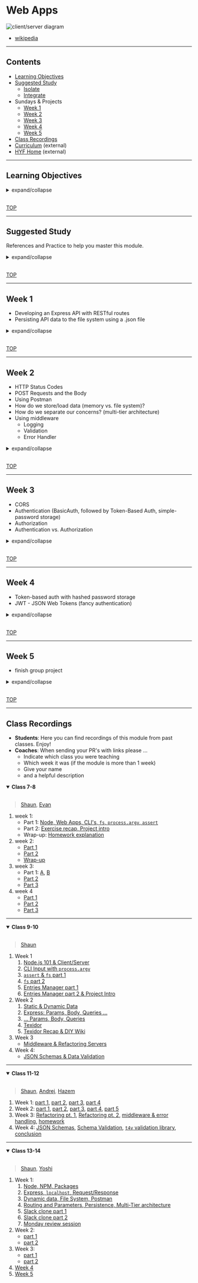 # Web Apps

![client/server diagram](./diagrams/client-server-model.svg)

- [wikipedia](https://en.wikipedia.org/wiki/Client%E2%80%93server_model#/media/File:Client-server-model.svg)

---

## Contents

- [Learning Objectives](#learning-objectives)
- [Suggested Study](#suggested-study)
  - [Isolate](./isolate/index.html)
  - [Integrate](./integrate/README.md)
- Sundays & Projects
  - [Week 1](#week-1)
  - [Week 2](#week-2)
  - [Week 3](#week-3)
  - [Week 4](#week-4)
  - [Week 5](#week-5)
- [Class Recordings](#class-recordings)
- [Curriculum](https://home.hackyourfuture.be/curriculum) (external)
- [HYF Home](https://home.hackyourfuture.be/) (external)

---

## Learning Objectives

<details>
<summary>expand/collapse</summary>
<br>

- 🥚 **HTTP**: You can explain these basic notions of the HTTP protocol, the main verbs, headers, ...
- 🥚 **Client/Server Architecture**: You can draw a diagram of your project explaining how the front- and back-ends connect, and can generalize this idea to any web app they use.
- 🥚 **Persistence**: You can explain what persistence is and how it is used in the backend of a web app. You can implement persistence using the backend's file system.
- 🥚 **Postman**: You can use Postman to test and inspect HTTP request/response cycles.
- 🥚 **VSCode Debugger**: You can use breakpoints to pause and step through a Node.js scripts and APIs using the VSCode debugger.
- 🥚 **Promisification**: You can convert built-in node modules from consuming callbacks being `async` functions.
- 🥚 **NPM Modules**: You can find, install, require and use an NPM module in your projects
- 🥚 **Function Roles**: You can explain and apply these 4 function roles in your backend code:
  - _controllers_: like event handlers, but for HTTP requests. (like event handlers in the frontend)
  - _middleware_: do things with a request before it is handled. (no frontend analogy)
  - _data access_: read/write from your data source and return the prepared data, in this module the data source is the file system. (like api calls in the frontend)
  - _logic_: pure functions that transform data and have unit tests. (same as for the frontend)
  - _utils_: functions with side-effects that do one helpful thing. (like procedures in the frontend)
- 🥚 **Express.js**: You can ...
  - listen a new server
  - use middleware
  - `.get`, `.post`, `.put`, `.delete`
  - route params
  - request body
  - send response
  - Express Router
  - static serving
- 🥚 **Entry Points**: You can identify the entry points for your app:
  - _Initialization_: npm scripts, first file, configuration points, server listening
  - _Request/Response Cycle_: first middleware, logging, routes, error handling
- 🥚 **API Documentation**: You can use JSDoc-style comments to document your API, and a documentation script to build API documentation
- 🐣 **File System**: You can read, write and append to .txt files. You can can parse, manipulate and re-save data stored in a .json file using the built-in `fs` and `util.promisify` functions.
- 🐣 **Data Validation**: You can validate data sent in a request to the backend before saving it to a .json file
- 🐣 **RESTful Routes**: You can implement RESTful routes in Express.js, including using the correct `app._` verbs.
- 🐣 **Authentication**: You can explain the principles of authentication and can contribute to a group project that has basic authentication
- 🐣 **Authentication vs. Authorization**: You can explain the difference and how it is implemented in your projects
- 🐣 **Environmental Variables**: You can explain what an environmental variable is, what they're used for, and how they're configured
- 🐣 **Backend Configuration**: You can use environmental variables to launch your backend in different modes
- 🐥 **Asynchronous Callbacks**: You can read, trace and complete simple scripts that use callbacks to work with the file system
- 🐥 **CI Deployment**: You can set up a deployment for your web apps and connect it to your repository using a CI action so `main`/`master` is always deployed.
- 🐔 **CLI Apps**: You can complete a simple CLI app that takes user input from the command line and accesses the file system
- 🐔 **`node-fetch`**: You make API requests from the backend, and use the data in your web apps
- 🐔 **Testing Routes**: You can explain how tests for API routes work, and can write routes that pass given tests. You can also write tests for a route that already exists.

</details>
<br>

[TOP](#web-apps)

---

## Suggested Study

References and Practice to help you master this module.

<details>
<summary>expand/collapse</summary>
<br>

> https://hackyourfuture.github.io/study/#
>
> [Class Recordings](#class-recordings)

### HTTP Statuses

- [In 60 Seconds](https://www.youtube.com/watch?v=GrNrcmD6HLA)
- [httpstatuses.com](https://httpstatuses.com/)
- [wikipedia](https://en.wikipedia.org/wiki/List_of_HTTP_status_codes)
- [http.cat](https://http.cat/)

### NPM

- [What is it? How to use it?](https://www.youtube.com/watch?v=8Rmj5UY5mJk)
- packages for fun:
  - [cowsay](https://github.com/piuccio/cowsay) - make cows say things
- packages for serious:
  - [node-fetch](https://github.com/node-fetch/node-fetch) - Make API requests from Node
  - [express](https://github.com/expressjs/express) - Minimalist web framework for node
  - [body-parser](https://github.com/expressjs/body-parser) - Parse HTTP request body into JS object
  - [cors](https://github.com/expressjs/cors) - Cross Origin Resource Sharing for Express
  - [morgan](https://github.com/expressjs/morgan) - logging for Express
  - [joi](https://github.com/hapijs/joi), [tv4](https://github.com/geraintluff/tv4) - JSON schemas & validation

### Debugging Node in VSCode

> [Postman](https://www.postman.com/) - use your APIs without a frontend

- [Getting started with Node.js debugging in VS Code](https://www.youtube.com/watch?v=2oFKNL7vYV8)
- [Burke Holland](https://www.youtube.com/watch?v=NW2HG9C_mZc)
- [VSCode Channel Intro](https://www.youtube.com/watch?v=2oFKNL7vYV8)
- [James Q Quick](https://www.youtube.com/watch?v=yFtU6_UaOtA)
- [CodeSpace, 2 Ways](https://www.youtube.com/watch?v=N8O-Yf3hc-A)

### Node.js

- **101**
  - [Mosh: Node.js in 1 hour](https://www.youtube.com/watch?v=uVwtVBpw7RQ&list=PLTjRvDozrdlydy3uUBWZlLUTNpJSGGCEm&index=1)
  - [Traversy: Node for Absolute Beginners](https://www.youtube.com/watch?v=U8XF6AFGqlc)
  - [Traversy: Node.js Crash Course](https://www.youtube.com/watch?v=fBNz5xF-Kx4)
  - [NetNinja: Node Js Crash Course](https://www.youtube.com/playlist?list=PL4cUxeGkcC9jsz4LDYc6kv3ymONOKxwBU)
  - [`argsv`](https://nodejs.org/en/knowledge/command-line/how-to-parse-command-line-arguments/) - Use command line arguments in Node
- **Built-In Modules**
  - [The file system](https://vimeo.com/414475261) (first 20 minutes)
  - references
    - [assert](https://nodejs.org/api/assert.html) - Test values in Node.js
    - [fs](https://nodejs.org/api/fs.html) - Read & write form the file system
    - [path](https://nodejs.org/api/path.html) - Manipulate file paths
    - [util.promisify](https://nodejs.org/api/util.html#util_util_promisify_original) - Convert functions that take callbacks into Promises
- **API Calls**
  - [node-fetch](https://www.npmjs.com/package/node-fetch): a module for using `fetch` syntax in Node.js
  - To study a full app with `node-fetch`, head over to [weather-it-promised](../integrate/weather-it-promised) & [weather-it-async-await](../integrate/weather-it-async-await)
  - [/node-fetchemon](./node-fetchemon) (exercises to practice `node-fetch`)

### About Servers

- Middleware: [tutorialspoint](https://www.tutorialspoint.com/expressjs/expressjs_middleware.htm), [express.js guide](https://expressjs.com/en/guide/using-middleware.html), [writing middleware (video)](https://www.youtube.com/watch?v=msw1D8oSw5M)
- Static Serving: [alligator article](https://alligator.io/nodejs/serving-static-files-in-express/), [codedamn video](https://www.youtube.com/watch?v=7UErZ43jzrU)
- Error Handling Middleware:
  - [Handling Errors in Express](https://zellwk.com/blog/express-errors/)
  - [REST API Tutorial (Node, Express & Mongo) #10 - Error Handling](https://www.youtube.com/watch?v=w1V2SdzdQBs)
- CORS: [Cross Origin Resource Sharing](https://www.youtube.com/watch?v=x_Z6iYY5ibc)
- HTTP Statuses
  - [httpstatusdocs](https://httpstatusdogs.com/)
  - [HTTP Request Status Code Guide](https://www.youtube.com/watch?v=VLH3FMQ5BIQ)
  - [In 60 Seconds](https://www.youtube.com/watch?v=GrNrcmD6HLA)
  - [httpstatuses.com](https://httpstatuses.com/)
  - [wikipedia](https://en.wikipedia.org/wiki/List_of_HTTP_status_codes)
  - [http.cat](https://http.cat/)

### Express

- [What is Express?](https://www.besanttechnologies.com/what-is-expressjs)
- [LearnWebCode](https://www.youtube.com/watch?v=z7ikpQCWbtQ)
- [Traversy: Express.js Crash Course](https://www.youtube.com/watch?v=L72fhGm1tfE)
  [Build RESTful APIs with Node and Express](https://www.youtube.com/watch?v=pKd0Rpw7O48) by Mosh
- How To Build a Job Search App (Node, APIs, Vanilla JS): [video](https://www.youtube.com/watch?v=v7cprTuAnlA), [code](https://github.com/codebubb/job-search-app/)
- Error Handling
  - [The Net Ninja](https://www.youtube.com/watch?v=w1V2SdzdQBs)
  - [Andrew Mead](https://www.youtube.com/watch?v=R4uiu3fR38I)
  - [Devnami](https://www.youtube.com/watch?v=pYj48mDXHBU)
- `Router`
  - [Scotch.io](https://scotch.io/tutorials/learn-to-use-the-new-router-in-expressjs-4)
  - [Hungry Turtle](https://www.youtube.com/watch?v=paNikhYqdz0)
  - [Rithm School](https://www.youtube.com/watch?v=Lxp7147emnM)
  - [The Docs](https://expressjs.com/en/guide/routing.html)

### Best Practices

- `config` file: [how to](https://goenning.net/2016/05/13/how-i-manage-application-configuration-with-nodejs/)

### Examples and Exercises

- 🐣 **[`/using-express`](./using-express)**: examples and exercises covering how to use express to build a web app.
- **[`/reverse-engineer'](./reverse-engineer)**: projects with a `demo.min.js` file to reverse-engineer
  - 🐣 `/textidor-series`
  - 🐥 `/cowsaydex`
- 🥚🐣🐥🐔 **[`/example-apps`](./example-apps)**: a variety of projects to study with code organized in different ways. some are simple and some are advanced. Enjoy!
- 🐔 [`/node-fetchemon'](./node-fetchemon)
- 🐔 [node-practice-replace](https://github.com/hackyourfuturebelgium/node-practice-replace) (separate repo)
- 🐔 [pokedex-api](https://github.com/hackyourfuturebelgium/pokedex-api) (separate repo)
- 🐔 [diy-wiki](https://github.com/hackyourfuturebelgium/diy-wiki) (separate repo)

### Deployment

**Directly from GitHub**

- [FCC Article](https://www.freecodecamp.org/news/how-to-deploy-a-nodejs-app-to-heroku-from-github-without-installing-heroku-on-your-machine-433bec770efe/)
- [Heroku CI](https://www.heroku.com/continuous-integration)

**From Terminal**

- [Heroku Getting Started](https://devcenter.heroku.com/articles/getting-started-with-nodejs)
- [Scotch Tutorial](https://scotch.io/tutorials/how-to-deploy-a-node-js-app-to-heroku)
- [Heroku devhints](https://devhints.io/heroku)
- [Heroku DevCenter: Node.js Support](https://devcenter.heroku.com/articles/nodejs-support)
- [Heroku DevCenter: Advanced Automation](https://devcenter.heroku.com/articles/multiple-environments#advanced-linking-local-branches-to-remote-apps)

### From Founders and Coders

[Founders and Coders](https://founders-and-coders.gitbook.io/coursebook/) is another open-source course in web development. They have some great resources for learning Node, Express and Web Apps

- [Node.js](https://founders-and-coders.gitbook.io/coursebook/curriculum/node/schedule)
- [REST APIs](https://founders-and-coders.gitbook.io/coursebook/curriculum/rest-apis/schedule)
- [oliverjam](https://github.com/oliverjam?tab=repositories)
  - take a search through Oliver's repositories, worth it

</details>
<br>

[TOP](#web-apps)

---

## Week 1

- Developing an Express API with RESTful routes
- Persisting API data to the file system using a .json file

<details>
<summary>expand/collapse</summary>

### Before Class

- **Have Node**
  - Install [NVM (node version manager)](https://github.com/nvm-sh/nvm)
  - Make sure you have the latest Node.js installed (16._._)
  - [The Net Ninja, Introduction to Node.js](https://youtu.be/zb3Qk8SG5Ms)(video, for this week watch at least first 2 lessons or up to 5th, unfortunately lesson 6 about Express is outdated due to the new version of Express, where some methods were deprecated)
- **[Postman](https://www.postman.com/)**: install it and make an API request -[Postman tutorial](https://youtu.be/VywxIQ2ZXw4) (video, you need only first half 'Unit 1') -**Express**
  - [What is Express?](https://www.besanttechnologies.com/what-is-expressjs)(article)
  - [LearnWebCode](https://www.youtube.com/watch?v=z7ikpQCWbtQ)(video)
- **Error-First Callbacks**
  - [fredkschott](https://fredkschott.com/post/2014/03/understanding-error-first-callbacks-in-node-js/) (article)
  - [David Connelly](https://www.youtube.com/watch?v=Pov477mI57A) (video)
- Read and run [./example-apps/storage-server](./example-apps/storage-server)
  - You do not need to understand everything, just enough that it's not totally new.

### Lesson Plan

#### Before Break

- What are servers? What's a server-client architecture?
- What is NodeJS?
- How can we use the Expressjs library to build servers on NodeJs?
- What's the difference between static and dynamic data?
- How can we serve simple static data? (route params, query params, static-server)
- HTTP Methods (Verbs)

#### After Break

- Walkthrough of a starter-project where one path has been fully implemented
- Class project: implement the missing path

### After Class

No project! There's enough to study without one ;)

If you want to begin preparing for the _group project in Week 3_ you can begin experimenting with the [Web Apps Starter Repo]()

</details>
<br>

[TOP](#web-apps)

---

## Week 2

- HTTP Status Codes
- POST Requests and the Body
- Using Postman
- How do we store/load data (memory vs. file system)?
- How do we separate our concerns? (multi-tier architecture)
- Using middleware
  - Logging
  - Validation
  - Error Handler

<details>
<summary>expand/collapse</summary>

### Before Class

### During Class

#### Before Break

#### After Break

### After Class

Again, no project. Just more study and prep for next week.

</details>
<br>

[TOP](#web-apps)

---

## Week 3

- CORS
- Authentication (BasicAuth, followed by Token-Based Auth, simple-password storage)
- Authorization
- Authentication vs. Authorization

<details>
<summary>expand/collapse</summary>

### Before Class

### During Class

#### Before Break

Lecture on CORS and Authentication/Authorization.

#### After Break

### After Class

Implement some form of authentification, preferably Basic Authentification in [this project](https://github.com/yoshimalaise/hyf-backend-introduction/tree/start-of-class)

</details>
<br>

[TOP](#web-apps)

---

## Week 4

- Token-based auth with hashed password storage
- JWT - JSON Web Tokens (fancy authentication)

<details>
<summary>expand/collapse</summary>

### Before Class

code review

### During Class

#### Before Break

#### After break

review common problems as a class

### After Class

#### Practice Project

continue group project

</details>
<br>

[TOP](#web-apps)

---

## Week 5

- finish group project

<details>
<summary>expand/collapse</summary>

### Before Class

### During Class

#### Before Break

code review

#### After break

review common problems as a class

### After Class

#### Practice Project

continue group project

</details>
<br>

[TOP](#web-apps)

---

## Class Recordings

- **Students**: Here you can find recordings of this module from past classes. Enjoy!
- **Coaches**: When sending your PR's with links please ...
  - Indicate which class you were teaching
  - Which week it was (if the module is more than 1 week)
  - Give your name
  - and a helpful description

<details open>
<summary><strong>Class 7-8</strong></summary>
<br>

> [Shaun](https://github.com/badgerbadgerbadgerbadger), [Evan](https://github.com/colevanderswands/)

1. week 1:
   - Part 1: [Node, Web Apps, CLI's, `fs`, `process.argv`, `assert`](https://vimeo.com/414454713)
   - Part 2: [Exercise recap, Project intro](https://vimeo.com/414475261)
   - Wrap-up: [Homework explanation](https://vimeo.com/414475261)
2. week 2:
   - [Part 1](https://vimeo.com/416866173)
   - [Part 2](https://vimeo.com/416889277)
   - [Wrap-up](https://vimeo.com/416906829)
3. week 3:
   - Part 1: [A](https://vimeo.com/417960548), [B](https://vimeo.com/419545487)
   - [Part 2](https://vimeo.com/418360319)
   - [Part 3](https://vimeo.com/418359614)
4. week 4
   - [Part 1](https://vimeo.com/422120045)
   - [Part 2](https://vimeo.com/422148011)
   - [Part 3](https://vimeo.com/422149853)

</details>

---

<details open>
<summary><strong>Class 9-10</strong></summary>
<br>

> [Shaun](https://github.com/badgerbadgerbadgerbadger)

1. Week 1
   1. [Node.js 101 & Client/Server](https://vimeo.com/469893530)
   2. [CLI Input with `process.argv`](https://vimeo.com/469895085)
   3. [`assert` & `fs` part 1](https://vimeo.com/469895326)
   4. [`fs` part 2](https://vimeo.com/469895748)
   5. [Entries Manager part 1](https://vimeo.com/469896412)
   6. [Entries Manager part 2 & Project Intro](https://vimeo.com/469897191)
2. Week 2
   1. [Static & Dynamic Data](https://vimeo.com/472210283)
   2. [Express: Params, Body, Queries ...](https://vimeo.com/472211229)
   3. [... Params, Body, Queries](https://vimeo.com/472211640)
   4. [Texidor](https://vimeo.com/472212077)
   5. [Texidor Recap & DIY Wiki](https://vimeo.com/472212418)
3. Week 3
   - [Middleware & Refactoring Servers](https://vimeo.com/488986376)
4. Week 4:
   - [JSON Schemas & Data Validation](https://vimeo.com/488987165)

</details>

---

<details open>
<summary><strong>Class 11-12</strong></summary>
<br>

> [Shaun](https://github.com/badgerbadgerbadgerbadger), [Andrej](https://github.com/gajduk), [Hazem](https://github.com/HazemBittar)

1. Week 1: [part 1](https://vimeo.com/515253111), [part 2](https://vimeo.com/515253217), [part 3](https://vimeo.com/515252844), [part 4](https://vimeo.com/515253024)
2. Week 2: [part 1](https://vimeo.com/518077272), [part 2](https://vimeo.com/518093815), [part 3](https://vimeo.com/518093931), [part 4](https://vimeo.com/518094041), [part 5](https://vimeo.com/518094087)
3. Week 3: [Refactoring pt. 1](https://vimeo.com/520916421), [Refactoring pt. 2](https://vimeo.com/520916669), [middleware & error handling](https://vimeo.com/520916816), [homework](https://www.youtube.com/watch?v=Xeb3xWYJUG8)
4. Week 4: [JSON Schemas](https://vimeo.com/523723387), [Schema Validation](https://vimeo.com/523722229), [`t4v` validation library](https://vimeo.com/523722129), [conclusion](https://vimeo.com/523722804)

</details>

---

<details open>
<summary><strong>Class 13-14</strong></summary>
<br>

> [Shaun](https://github.com/badgerbadgerbadgerbadger), [Yoshi](https://github.com/yoshimalaise)

1. Week 1:
   1. [Node, NPM, Packages](https://vimeo.com/589765594)
   2. [Express, `localhost`, Request/Response](https://vimeo.com/589767008)
   3. [Dynamic data, File System, Postman](https://vimeo.com/589767381)
   4. [Routing and Parameters, Persistence, Multi-Tier architecture](https://vimeo.com/589767890)
   5. [Slack clone part 1](https://vimeo.com/589768369)
   6. [Slack clone part 2](https://vimeo.com/589768677)
   7. [Monday review session](https://vimeo.com/588250826)
1. Week 2:
   - [part 1](https://vimeo.com/manage/591000419/general)
   - [part 2](https://vimeo.com/manage/591002265/general)
1. Week 3:
   - [part 1](https://vimeo.com/manage/594234206/general)
   - [part 2](https://vimeo.com/manage/594235051/general)
1. [Week 4](https://vimeo.com/manage/598760351/general)
1. [Week 5](https://vimeo.com/manage/604636340/general)

</details>
